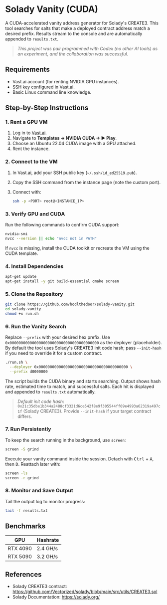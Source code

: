 # Solady Vanity (CUDA)

A CUDA-accelerated vanity address generator for Solady's CREATE3. This tool searches for salts that make a deployed contract address match a desired prefix. Results stream to the console and are automatically appended to `results.txt`.

> _This project was pair programmed with Codex (no other AI tools) as an experiment, and the collaboration was successful._

## Requirements

- Vast.ai account (for renting NVIDIA GPU instances).
- SSH key configured in Vast.ai.
- Basic Linux command line knowledge.

## Step-by-Step Instructions

### 1. Rent a GPU VM

1. Log in to [Vast.ai](https://vast.ai/).
2. Navigate to **Templates → NVIDIA CUDA → ▶ Play**.
3. Choose an Ubuntu 22.04 CUDA image with a GPU attached.
4. Rent the instance.

### 2. Connect to the VM

1. In Vast.ai, add your SSH public key (`~/.ssh/id_ed25519.pub`).
2. Copy the SSH command from the instance page (note the custom port).
3. Connect with:

   ```bash
   ssh -p <PORT> root@<INSTANCE_IP>
   ```

### 3. Verify GPU and CUDA

Run the following commands to confirm CUDA support:

```bash
nvidia-smi
nvcc --version || echo "nvcc not in PATH"
```

If `nvcc` is missing, install the CUDA toolkit or recreate the VM using the CUDA template.

### 4. Install Dependencies

```bash
apt-get update
apt-get install -y git build-essential cmake screen
```

### 5. Clone the Repository

```bash
git clone https://github.com/hodlthedoor/solady-vanity.git
cd solady-vanity
chmod +x run.sh
```

### 6. Run the Vanity Search

Replace `--prefix` with your desired hex prefix. Use `0x0000000000000000000000000000000000000000` as the deployer (placeholder). By default the tool uses Solady's CREATE3 init code hash; pass `--init-hash` if you need to override it for a custom contract.

```bash
./run.sh \
  --deployer 0x0000000000000000000000000000000000000000 \
  --prefix d0000000
```

The script builds the CUDA binary and starts searching. Output shows hash rate, estimated time to match, and successful salts. Each hit is displayed and appended to `results.txt` automatically.

> _Default init code hash_: `0x21c35dbe1b344a2488cf3321d6ce542f8e9f305544ff09e4993a62319a497c1f` (Solady CREATE3). Provide `--init-hash` if your target contract differs.

### 7. Run Persistently

To keep the search running in the background, use `screen`:

```bash
screen -S grind
```

Execute your vanity command inside the session. Detach with <kbd>Ctrl</kbd> + <kbd>A</kbd>, then <kbd>D</kbd>. Reattach later with:

```bash
screen -ls
screen -r grind
```

### 8. Monitor and Save Output

Tail the output log to monitor progress:

```bash
tail -f results.txt
```

## Benchmarks

| GPU        | Hashrate |
|------------|----------|
| RTX 4090   | 2.4 GH/s |
| RTX 5090   | 3.2 GH/s |

## References

- Solady CREATE3 contract: <https://github.com/Vectorized/solady/blob/main/src/utils/CREATE3.sol>
- Solady Documentation: <https://solady.org/>

